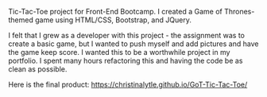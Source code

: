 Tic-Tac-Toe project for Front-End Bootcamp. I created a Game of Thrones-themed game using HTML/CSS, Bootstrap, and JQuery. 

I felt that I grew as a developer with this project - the assignment was to create a basic game, but I wanted to push myself and add pictures
and have the game keep score. I wanted this to be a worthwhile project in my portfolio. I spent many hours refactoring this and having the code be as clean as possible.


Here is the final product: 
https://christinalytle.github.io/GoT-Tic-Tac-Toe/
